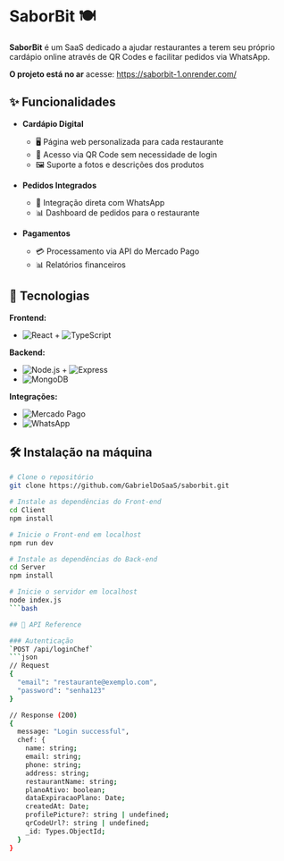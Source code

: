 # SaborBit 🍽️

**SaborBit** é um SaaS dedicado a ajudar restaurantes a terem seu próprio cardápio online através de QR Codes e facilitar pedidos via WhatsApp.

**O projeto está no ar** acesse:  https://saborbit-1.onrender.com/

## ✨ Funcionalidades

- **Cardápio Digital**
  - 🖥️ Página web personalizada para cada restaurante
  - 📲 Acesso via QR Code sem necessidade de login
  - 🖼️ Suporte a fotos e descrições dos produtos

- **Pedidos Integrados**
  - 💬 Integração direta com WhatsApp
  - 📊 Dashboard de pedidos para o restaurante

- **Pagamentos**
  - 💳 Processamento via API do Mercado Pago
  - 📊 Relatórios financeiros

## 🚀 Tecnologias

**Frontend:**
- ![React](https://img.shields.io/badge/-React-61DAFB?logo=react&logoColor=white) + ![TypeScript](https://img.shields.io/badge/-TypeScript-3178C6?logo=typescript&logoColor=white)

**Backend:**
- ![Node.js](https://img.shields.io/badge/-Node.js-339933?logo=node.js&logoColor=white) + ![Express](https://img.shields.io/badge/-Express-000000?logo=express&logoColor=white)
- ![MongoDB](https://img.shields.io/badge/-MongoDB-47A248?logo=mongodb&logoColor=white)

**Integrações:**
- ![Mercado Pago](https://img.shields.io/badge/-Mercado_Pago-00B1EA)
- ![WhatsApp](https://img.shields.io/badge/-WhatsApp-25D366?logo=whatsapp&logoColor=white)

## 🛠️ Instalação na máquina

```bash
# Clone o repositório
git clone https://github.com/GabrielDoSaaS/saborbit.git

# Instale as dependências do Front-end
cd Client
npm install

# Inicie o Front-end em localhost
npm run dev

# Instale as dependências do Back-end
cd Server
npm install

# Inicie o servidor em localhost
node index.js
```bash 

## 📡 API Reference

### Autenticação
`POST /api/loginChef`
```json
// Request
{
  "email": "restaurante@exemplo.com",
  "password": "senha123"
}

// Response (200)
{
  message: "Login successful",
  chef: {
    name: string;
    email: string;
    phone: string;
    address: string;
    restaurantName: string;
    planoAtivo: boolean;
    dataExpiracaoPlano: Date;
    createdAt: Date;
    profilePicture?: string | undefined;
    qrCodeUrl?: string | undefined;
    _id: Types.ObjectId;
  }
}

